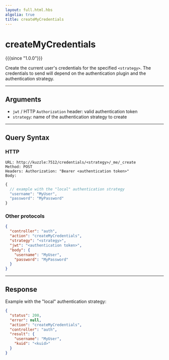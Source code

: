 ```yaml
---
layout: full.html.hbs
algolia: true
title: createMyCredentials
---
```


# createMyCredentials

{{{since "1.0.0"}}}

Create the current user's credentials for the specified `<strategy>`. The credentials to send will depend on the authentication plugin and the authentication strategy.

---

## Arguments

* `jwt` / HTTP `Authorization` header: valid authentication token
* `strategy`: name of the authentication strategy to create

---

## Query Syntax

### HTTP

```http
URL: http://kuzzle:7512/credentials/<strategy>/_me/_create
Method: POST  
Headers: Authorization: "Bearer <authentication token>"  
Body:
```

```js
{
  // example with the "local" authentication strategy
  "username": "MyUser",
  "password": "MyPassword"
}
```


### Other protocols

```json
{
  "controller": "auth",
  "action": "createMyCredentials",
  "strategy": "<strategy>",
  "jwt": "<authentication token>",
  "body": {
    "username": "MyUser",
    "password": "MyPassword"
  }
}
```

---

## Response

Example with the "local" authentication strategy:

```json
{
  "status": 200,
  "error": null,
  "action": "createMyCredentials",
  "controller": "auth",
  "result": {
    "username": "MyUser",
    "kuid": "<kuid>"
  }
}
```
